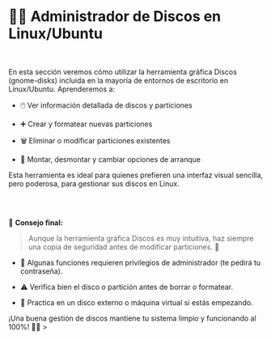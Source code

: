 # 🐧💽 **Administrador de Discos en Linux/Ubuntu**
<br>

En esta sección veremos cómo utilizar la herramienta gráfica Discos (gnome-disks) incluida en la mayoría de entornos de escritorio en Linux/Ubuntu.
Aprenderemos a:

  - 🖱️ Ver información detallada de discos y particiones

  - ➕ Crear y formatear nuevas particiones
  - 🗑️ Eliminar o modificar particiones existentes

  - 🔄 Montar, desmontar y cambiar opciones de arranque

Esta herramienta es ideal para quienes prefieren una interfaz visual sencilla, pero poderosa, para gestionar sus discos en Linux.

<br>

##


🧠 **Consejo final:**

> Aunque la herramienta gráfica Discos es muy intuitiva, haz siempre una copia de seguridad antes de modificar particiones. 💾

  - 🔐 Algunas funciones requieren privilegios de administrador (te pedirá tu contraseña).

  - ⚠️ Verifica bien el disco o partición antes de borrar o formatear.

  - 🧪 Practica en un disco externo o máquina virtual si estás empezando.

 ¡Una buena gestión de discos mantiene tu sistema limpio y funcionando al 100%! 🐧🚀 >

